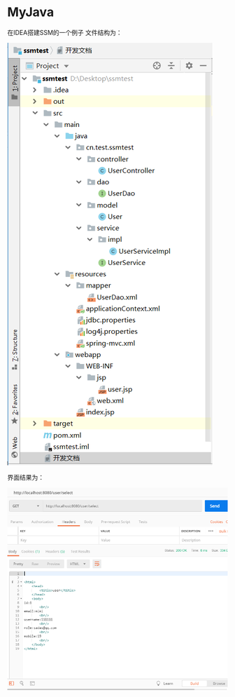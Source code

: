 # MyJava
在IDEA搭建SSM的一个例子
文件结构为：

![image](https://github.com/NoviceOfGitHub/MyJava/blob/master/filetestimageshow/ssmtest/Snipaste_2019-06-15_19-11-54.png)

界面结果为：

![image](https://github.com/NoviceOfGitHub/MyJava/blob/master/filetestimageshow/ssmtest/Snipaste_2019-06-15_19-14-23.png)
